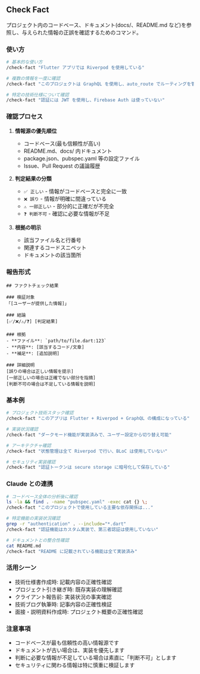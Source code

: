 ## Check Fact

プロジェクト内のコードベース、ドキュメント(docs/、README.md など)を参照し、与えられた情報の正誤を確認するためのコマンド。

### 使い方

```bash
# 基本的な使い方
/check-fact "Flutter アプリでは Riverpod を使用している"

# 複数の情報を一度に確認
/check-fact "このプロジェクトは GraphQL を使用し、auto_route でルーティングを管理している"

# 特定の技術仕様について確認
/check-fact "認証には JWT を使用し、Firebase Auth は使っていない"
```

### 確認プロセス

1. **情報源の優先順位**
   - コードベース(最も信頼性が高い)
   - README.md、docs/ 内ドキュメント
   - package.json、pubspec.yaml 等の設定ファイル
   - Issue、Pull Request の議論履歴

2. **判定結果の分類**
   - `✅ 正しい` - 情報がコードベースと完全に一致
   - `❌ 誤り` - 情報が明確に間違っている
   - `⚠️ 一部正しい` - 部分的に正確だが不完全
   - `❓ 判断不可` - 確認に必要な情報が不足

3. **根拠の明示**
   - 該当ファイル名と行番号
   - 関連するコードスニペット
   - ドキュメントの該当箇所

### 報告形式

```text
## ファクトチェック結果

### 検証対象
「[ユーザーが提供した情報]」

### 結論
[✅/❌/⚠️/❓] [判定結果]

### 根拠
- **ファイル**: `path/to/file.dart:123`
- **内容**: [該当するコード/文章]
- **補足**: [追加説明]

### 詳細説明
[誤りの場合は正しい情報を提示]
[一部正しいの場合は正確でない部分を指摘]
[判断不可の場合は不足している情報を説明]
```

### 基本例

```bash
# プロジェクト技術スタック確認
/check-fact "このアプリは Flutter + Riverpod + GraphQL の構成になっている"

# 実装状況確認
/check-fact "ダークモード機能が実装済みで、ユーザー設定から切り替え可能"

# アーキテクチャ確認
/check-fact "状態管理は全て Riverpod で行い、BLoC は使用していない"

# セキュリティ実装確認
/check-fact "認証トークンは secure storage に暗号化して保存している"
```

### Claude との連携

```bash
# コードベース全体の分析後に確認
ls -la && find . -name "pubspec.yaml" -exec cat {} \;
/check-fact "このプロジェクトで使用している主要な依存関係は..."

# 特定機能の実装状況確認
grep -r "authentication" . --include="*.dart"
/check-fact "認証機能はカスタム実装で、第三者認証は使用していない"

# ドキュメントとの整合性確認
cat README.md
/check-fact "README に記載されている機能は全て実装済み"
```

### 活用シーン

- 技術仕様書作成時: 記載内容の正確性確認
- プロジェクト引き継ぎ時: 既存実装の理解確認
- クライアント報告前: 実装状況の事実確認
- 技術ブログ執筆時: 記事内容の正確性検証
- 面接・説明資料作成時: プロジェクト概要の正確性確認

### 注意事項

- コードベースが最も信頼性の高い情報源です
- ドキュメントが古い場合は、実装を優先します
- 判断に必要な情報が不足している場合は素直に「判断不可」とします
- セキュリティに関わる情報は特に慎重に検証します

